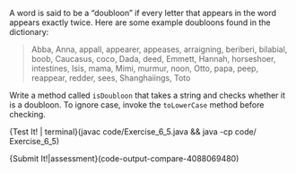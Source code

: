 A word is said to be a “doubloon” if every letter that appears in the word appears exactly twice.
Here are some example doubloons found in the dictionary:

> Abba, Anna, appall, appearer, appeases, arraigning, beriberi, bilabial, boob, Caucasus, coco, Dada, deed, Emmett, Hannah, horseshoer, intestines, Isis, mama, Mimi, murmur, noon, Otto, papa, peep, reappear, redder, sees, Shanghaiings, Toto

Write a method called `isDoubloon` that takes a string and checks whether it is a doubloon. To ignore case, invoke the `toLowerCase` method before checking.

{Test It! | terminal}(javac code/Exercise_6_5.java && java -cp code/ Exercise_6_5)

{Submit It!|assessment}(code-output-compare-4088069480)
